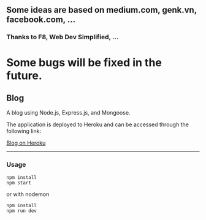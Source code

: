 ## Some ideas are based on medium.com, genk.vn, facebook.com, ...

### Thanks to F8, Web Dev Simplified, ...

# Some bugs will be fixed in the future.

## Blog

A blog using Node.js, Express.js, and Mongoose.

The application is deployed to Heroku and can be accessed through the following link:

[Blog on Heroku](https://bloghtoan.herokuapp.com/)

---

### Usage

```
npm install
npm start
```

or with nodemon

```
npm install
npm run dev
```
